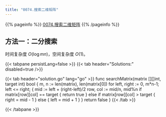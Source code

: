 ```yaml
---
title: "0074.搜索二维矩阵"
---
```


{{% pageinfo %}}
[0074.搜索二维矩阵](https://leetcode.cn/problems/search-a-2d-matrix/)
{{% /pageinfo %}}

## 方法一：二分搜索

时间复杂度 $O(\log mn)$，空间复杂度 $O(1)$。

{{< tabpane persistLang=false >}}
{{< tab header="Solutions:" disabled=true />}}

{{< tab header="solution.go" lang="go" >}}
func searchMatrix(matrix [][]int, target int) bool {
	m, n := len(matrix), len(matrix[0])
	for left, right := 0, m*n-1; left <= right; {
		mid := left + (right-left)/2
		row, col := mid/n, mid%n
		if matrix[row][col] == target {
			return true
		} else if matrix[row][col] > target {
			right = mid - 1
		} else {
			left = mid + 1
		}
	}
	return false
}
{{< /tab >}}

{{< /tabpane >}}
